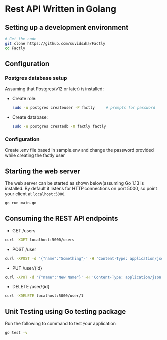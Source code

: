 # Rest API Written in Golang

## Setting up a development environment

```bash
# Get the code
git clone https://github.com/suvidsaha/Factly
cd Factly
```

## Configuration

### Postgres database setup
Assuming that Postgres(v12 or later) is installed:
* Create role:
  ```bash
  sudo -u postgres createuser -P factly     # prompts for password
  ```
* Create database:
  ```bash
  sudo -u postgres createdb -O factly factly
  ```
  
### Configuration
  Create .env file based in sample.env and change the password provided while creating the factly user
  
 ## Starting the web server
 
 The web server can be started as shown below(assuming Go 1.13 is installed. By default it listens for
 HTTP connections on port 5000, so point your client at
 `localhost:5000`.
 
 ```bash
 go run main.go
```

## Consuming the REST API endpoints

* GET /users
```bash
curl -XGET localhost:5000/users
```

* POST /user
```bash
curl -XPOST -d '{"name":"Something"}' -H 'Content-Type: application/json' localhost:5000/user
```

* PUT /user/{id}
```bash
curl -XPUT -d '{"name":"New Name"}' -H 'Content-Type: application/json' localhost:5000/user/1
```

* DELETE /user/{id}
```bash
curl -XDELETE localhost:5000/user/1
```

## Unit Testing using Go testing package 

Run the following to command to test your application
```bash
go test -v
```